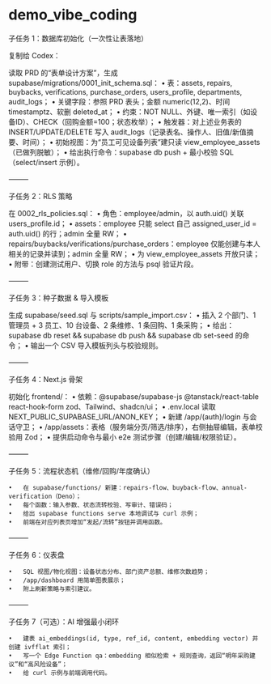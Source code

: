 # demo_vibe_coding


子任务 1：数据库初始化（一次性让表落地）

复制给 Codex：

读取 PRD 的“表单设计方案”，生成 supabase/migrations/0001_init_schema.sql：
	•	表：assets, repairs, buybacks, verifications, purchase_orders, users_profile, departments, audit_logs；
	•	关键字段：参照 PRD 表头；金额 numeric(12,2)、时间 timestamptz、软删 deleted_at；
	•	约束：NOT NULL、外键、唯一索引（如设备ID）、CHECK（回购金额=100；状态枚举）；
	•	触发器：对上述业务表的 INSERT/UPDATE/DELETE 写入 audit_logs（记录表名、操作人、旧值/新值摘要、时间）；
	•	初始视图：为“员工可见设备列表”建只读 view_employee_assets（已做列脱敏）；
	•	给出执行命令：supabase db push + 最小校验 SQL（select/insert 示例）。

⸻

子任务 2：RLS 策略

在 0002_rls_policies.sql：
	•	角色：employee/admin，以 auth.uid() 关联 users_profile.id；
	•	assets：employee 只能 select 自己 assigned_user_id = auth.uid() 的行；admin 全量 RW；
	•	repairs/buybacks/verifications/purchase_orders：employee 仅能创建与本人相关的记录并读到；admin 全量 RW；
	•	为 view_employee_assets 开放只读；
	•	附带：创建测试用户、切换 role 的方法与 psql 验证片段。

⸻

子任务 3：种子数据 & 导入模板

生成 supabase/seed.sql 与 scripts/sample_import.csv：
	•	插入 2 个部门、1 管理员 + 3 员工、10 台设备、2 条维修、1 条回购、1 条采购；
	•	给出：supabase db reset && supabase db push && supabase db set-seed 的命令；
	•	输出一个 CSV 导入模板列头与校验规则。

⸻

子任务 4：Next.js 骨架

初始化 frontend/：
	•	依赖：@supabase/supabase-js @tanstack/react-table react-hook-form zod、Tailwind、shadcn/ui；
	•	.env.local 读取 NEXT_PUBLIC_SUPABASE_URL/ANON_KEY；
	•	新建 /app/(auth)/login 与会话守卫；
	•	/app/assets：表格（服务端分页/筛选/排序），右侧抽屉编辑，表单校验用 Zod；
	•	提供启动命令与最小 e2e 测试步骤（创建/编辑/权限验证）。

⸻

子任务 5：流程状态机（维修/回购/年度确认）

	•	在 supabase/functions/ 新建：repairs-flow、buyback-flow、annual-verification（Deno）；
	•	每个函数：输入参数、状态流转校验、写审计、错误码；
	•	给出 supabase functions serve 本地调试与 curl 示例；
	•	前端在对应列表页增加“发起/流转”按钮并调用函数。

⸻

子任务 6：仪表盘

	•	SQL 视图/物化视图：设备状态分布、部门资产总额、维修次数趋势；
	•	/app/dashboard 用简单图表展示；
	•	附上刷新策略与索引建议。

⸻

子任务 7（可选）：AI 增强最小闭环

	•	建表 ai_embeddings(id, type, ref_id, content, embedding vector) 并创建 ivfflat 索引；
	•	写一个 Edge Function qa：embedding 相似检索 + 规则查询，返回“明年采购建议”和“高风险设备”；
	•	给 curl 示例与前端调用代码。
